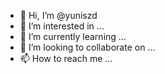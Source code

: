 - 👋 Hi, I’m @yuniszd
- 👀 I’m interested in ...
- 🌱 I’m currently learning ...
- 💞️ I’m looking to collaborate on ...
- 📫 How to reach me ...

<!---
yuniszd/yuniszd is a ✨ special ✨ repository because its `README.md` (this file) appears on your GitHub profile.
You can click the Preview link to take a look at your changes.
--->
